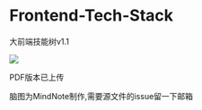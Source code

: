 # Frontend-Tech-Stack
大前端技能树v1.1

![](./learning-mapv1.2.png)

PDF版本已上传

脑图为MindNote制作,需要源文件的issue留一下邮箱
